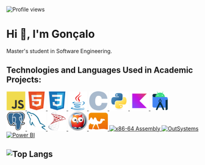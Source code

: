 ![Profile views](https://komarev.com/ghpvc/?username=goncalofverissimo&color=bb0000)

# Hi 👋, I'm Gonçalo

Master's student in Software Engineering.

## Technologies and Languages Used in Academic Projects:

<a href="https://www.w3schools.com/js/" target="_blank">
  <img src="https://raw.githubusercontent.com/devicons/devicon/master/icons/javascript/javascript-original.svg" alt="JavaScript" width="50" />
</a>
<a href="https://www.w3schools.com/html/" target="_blank">
  <img src="https://raw.githubusercontent.com/devicons/devicon/master/icons/html5/html5-original.svg" alt="HTML5" width="50" />
</a>
<a href="https://www.w3schools.com/css/" target="_blank">
  <img src="https://raw.githubusercontent.com/devicons/devicon/master/icons/css3/css3-original.svg" alt="CSS3" width="50" />
</a>
<a href="https://www.oracle.com/java/" target="_blank">
  <img src="https://raw.githubusercontent.com/devicons/devicon/master/icons/java/java-original.svg" alt="Java" width="50" />
</a>
<a href="https://en.wikipedia.org/wiki/C_(programming_language)" target="_blank">
  <img src="https://raw.githubusercontent.com/devicons/devicon/master/icons/c/c-original.svg" alt="C" width="50" />
</a>
<a href="https://www.python.org/" target="_blank">
  <img src="https://raw.githubusercontent.com/devicons/devicon/master/icons/python/python-original.svg" alt="Python" width="50" />
</a>
<a href="https://kotlinlang.org/" target="_blank">
  <img src="https://raw.githubusercontent.com/devicons/devicon/master/icons/kotlin/kotlin-original.svg" alt="Kotlin" width="50" />
</a>
<a href="https://developer.android.com/studio" target="_blank">
  <img src="https://raw.githubusercontent.com/devicons/devicon/master/icons/androidstudio/androidstudio-original.svg" alt="Android Studio" width="50" />
</a>

<br>

<a href="https://www.postgresql.org/" target="_blank">
  <img src="https://raw.githubusercontent.com/devicons/devicon/master/icons/postgresql/postgresql-original.svg" alt="PostgreSQL" width="50" />
</a>
<a href="https://www.mysql.com/" target="_blank">
  <img src="https://raw.githubusercontent.com/devicons/devicon/master/icons/mysql/mysql-original.svg" alt="MySQL" width="50" />
</a>
<a href="https://learn.microsoft.com/en-us/sql/sql-server/" target="_blank">
  <img src="https://raw.githubusercontent.com/devicons/devicon/master/icons/microsoftsqlserver/microsoftsqlserver-original.svg" alt="SQL Server" width="50" />
</a>
<a href="https://www.swi-prolog.org/" target="_blank">
  <img src="https://raw.githubusercontent.com/devicons/devicon/master/icons/prolog/prolog-original.svg" alt="Prolog" width="50" />
</a>
<a href="https://ocaml.org/" target="_blank">
  <img src="https://raw.githubusercontent.com/devicons/devicon/master/icons/ocaml/ocaml-original.svg" alt="OCaml" width="50" />
</a>
<a href="https://en.wikipedia.org/wiki/Assembly_language" target="_blank">
  <img src="https://user-images.githubusercontent.com/5421823/62779159-4cf76880-baaa-11e9-8318-e20a1aaa913a.png" alt="x86-64 Assembly" width="50" />
</a>
<a href="https://www.outsystems.com/" target="_blank">
  <img src="https://www.outsystems.com/favicon.ico" alt="OutSystems" width="50" />
</a>
<a href="https://powerbi.microsoft.com/" target="_blank">
  <img src="https://github.com/microsoft/PowerBI-Icons/blob/main/SVG/Power-BI.svg"  
  alt="Power BI" width="50">
</a>

## ![Top Langs](https://github-readme-stats.vercel.app/api/top-langs/?username=gonverissimo&layout=compact&theme=radical)

